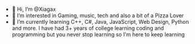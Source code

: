- 👋 Hi, I’m @Xiagax
- 👀 I’m interested in Gaming, music, tech and also a bit of a Pizza Lover
- 🌱 I’m currently learning C++, C#, Java, JavaScript, Web Design, Python and more. I have had 3+ years of college learning coding and programming but you never stop learning so
I'm here to keep learning


